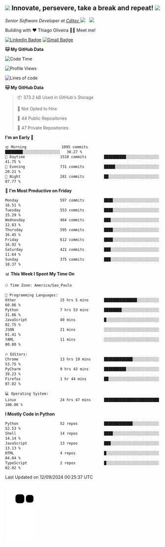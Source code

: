 <h2><img src="https://emojis.slackmojis.com/emojis/images/1531849430/4246/blob-sunglasses.gif?1531849430" width="30"/> Innovate, persevere, take a break and repeat! <img src="https://media.giphy.com/media/12oufCB0MyZ1Go/giphy.gif" width="50"></h2>
<img align='right' src="https://media.giphy.com/media/M9gbBd9nbDrOTu1Mqx/giphy.gif" width="230">
<p><em>Senior Software Developer at <a href="https://www.cditec.com.br/">Cditec
</a><img src="https://media.giphy.com/media/WUlplcMpOCEmTGBtBW/giphy.gif" width="30"> 
</em></p>



Building with ❤️ Thiago Oliveira 👋🏽 Meet me!

[![Linkedin Badge](https://img.shields.io/badge/-Thiago-blue?style=flat-square&logo=Linkedin&logoColor=white&link=https://www.linkedin.com/in/tgmarinho/)](https://www.linkedin.com/in/thiagoceconelo/) 
[![Gmail Badge](https://img.shields.io/badge/-thiceconelo@gmail.com-c14438?style=flat-square&logo=Gmail&logoColor=white&link=mailto:thiceconelo@gmail.com)](mailto:thiceconelo@gmail.com)

</em></p>

<!-- <span style="height ">
![Anurag's GitHub stats](https://github-readme-stats.vercel.app/api?username=arthurspk&show_icons=true&theme=tokyonight)
</span> -->

**🐱 My GitHub Data** 
<!--START_SECTION:waka-->
![Code Time](http://img.shields.io/badge/Code%20Time-1%2C787%20hrs%2012%20mins-blue)

![Profile Views](http://img.shields.io/badge/Profile%20Views-0-blue)

![Lines of code](https://img.shields.io/badge/From%20Hello%20World%20I%27ve%20Written-5.0%20million%20lines%20of%20code-blue)

**🐱 My GitHub Data** 

> 📦 373.2 kB Used in GitHub's Storage 
 > 
> 🚫 Not Opted to Hire
 > 
> 📜 44 Public Repositories 
 > 
> 🔑 47 Private Repositories 
 > 
**I'm an Early 🐤** 

```text
🌞 Morning                1095 commits        ████████░░░░░░░░░░░░░░░░░   30.27 % 
🌆 Daytime                1510 commits        ██████████░░░░░░░░░░░░░░░   41.75 % 
🌃 Evening                731 commits         █████░░░░░░░░░░░░░░░░░░░░   20.21 % 
🌙 Night                  281 commits         ██░░░░░░░░░░░░░░░░░░░░░░░   07.77 % 
```
📅 **I'm Most Productive on Friday** 

```text
Monday                   597 commits         ████░░░░░░░░░░░░░░░░░░░░░   16.51 % 
Tuesday                  553 commits         ████░░░░░░░░░░░░░░░░░░░░░   15.29 % 
Wednesday                464 commits         ███░░░░░░░░░░░░░░░░░░░░░░   12.83 % 
Thursday                 595 commits         ████░░░░░░░░░░░░░░░░░░░░░   16.45 % 
Friday                   612 commits         ████░░░░░░░░░░░░░░░░░░░░░   16.92 % 
Saturday                 421 commits         ███░░░░░░░░░░░░░░░░░░░░░░   11.64 % 
Sunday                   375 commits         ███░░░░░░░░░░░░░░░░░░░░░░   10.37 % 
```


📊 **This Week I Spent My Time On** 

```text
🕑︎ Time Zone: America/Sao_Paulo

💬 Programming Languages: 
Other                    15 hrs 5 mins       ███████████████░░░░░░░░░░   60.86 % 
Python                   7 hrs 53 mins       ████████░░░░░░░░░░░░░░░░░   31.86 % 
JavaScript               40 mins             █░░░░░░░░░░░░░░░░░░░░░░░░   02.75 % 
JSON                     21 mins             ░░░░░░░░░░░░░░░░░░░░░░░░░   01.41 % 
YAML                     11 mins             ░░░░░░░░░░░░░░░░░░░░░░░░░   00.80 % 

🔥 Editors: 
Chrome                   13 hrs 19 mins      █████████████░░░░░░░░░░░░   53.75 % 
PyCharm                  9 hrs 43 mins       ██████████░░░░░░░░░░░░░░░   39.23 % 
Firefox                  1 hr 44 mins        ██░░░░░░░░░░░░░░░░░░░░░░░   07.02 % 

💻 Operating System: 
Linux                    24 hrs 47 mins      █████████████████████████   100.00 % 
```

**I Mostly Code in Python** 

```text
Python                   52 repos            █████████████░░░░░░░░░░░░   52.53 % 
Shell                    14 repos            ████░░░░░░░░░░░░░░░░░░░░░   14.14 % 
JavaScript               13 repos            ███░░░░░░░░░░░░░░░░░░░░░░   13.13 % 
HTML                     4 repos             █░░░░░░░░░░░░░░░░░░░░░░░░   04.04 % 
TypeScript               2 repos             █░░░░░░░░░░░░░░░░░░░░░░░░   02.02 % 
```




 Last Updated on 12/09/2024 00:25:37 UTC
<!--END_SECTION:waka-->

![Snake animation](https://github.com/rafaballerini/rafaballerini/blob/output/github-contribution-grid-snake.svg)


<!---
ceconelo/ceconelo is a ✨ special ✨ repository because its `README.md` (this file) appears on your GitHub profile.
You can click the Preview link to take a look at your changes.
--->
